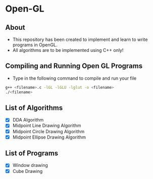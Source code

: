 # Open-GL

## About
* This repository has been created to implement and learn to write programs in OpenGL.
* All algorithms are to be implemented using C++ only!

## Compiling and Running Open GL Programs
* Type in the following command to compile and run your file
```bash
g++ <filename>.c -lGL -lGLU -lglut -o <filename>
./<filename>
```

## List of Algorithms
- [x] DDA Algorithm
- [x] Midpoint Line Drawing Algorithm
- [x] Midpoint Circle Drawing Algorithm
- [x] Midpoint Ellipse Drawing Algorithm

## List of Programs
- [x] Window drawing
- [x] Cube Drawing 